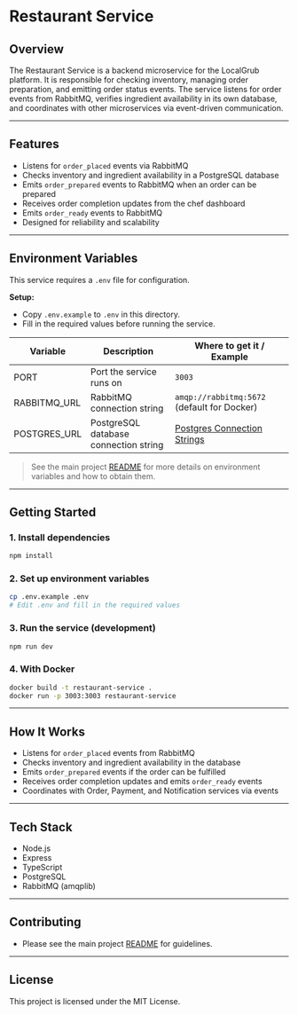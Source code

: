 # Restaurant Service

## Overview

The Restaurant Service is a backend microservice for the LocalGrub platform. It is responsible for checking inventory, managing order preparation, and emitting order status events. The service listens for order events from RabbitMQ, verifies ingredient availability in its own database, and coordinates with other microservices via event-driven communication.

---

## Features

- Listens for `order_placed` events via RabbitMQ
- Checks inventory and ingredient availability in a PostgreSQL database
- Emits `order_prepared` events to RabbitMQ when an order can be prepared
- Receives order completion updates from the chef dashboard
- Emits `order_ready` events to RabbitMQ
- Designed for reliability and scalability

---

## Environment Variables

This service requires a `.env` file for configuration.

**Setup:**

- Copy `.env.example` to `.env` in this directory.
- Fill in the required values before running the service.

| Variable     | Description                           | Where to get it / Example                                                                                  |
| ------------ | ------------------------------------- | ---------------------------------------------------------------------------------------------------------- |
| PORT         | Port the service runs on              | `3003`                                                                                                     |
| RABBITMQ_URL | RabbitMQ connection string            | `amqp://rabbitmq:5672` (default for Docker)                                                                |
| POSTGRES_URL | PostgreSQL database connection string | [Postgres Connection Strings](https://www.postgresql.org/docs/current/libpq-connect.html#LIBPQ-CONNSTRING) |

> See the main project [README](../../README.md) for more details on environment variables and how to obtain them.

---

## Getting Started

### 1. Install dependencies

```bash
npm install
```

### 2. Set up environment variables

```bash
cp .env.example .env
# Edit .env and fill in the required values
```

### 3. Run the service (development)

```bash
npm run dev
```

### 4. With Docker

```bash
docker build -t restaurant-service .
docker run -p 3003:3003 restaurant-service
```

---

## How It Works

- Listens for `order_placed` events from RabbitMQ
- Checks inventory and ingredient availability in the database
- Emits `order_prepared` events if the order can be fulfilled
- Receives order completion updates and emits `order_ready` events
- Coordinates with Order, Payment, and Notification services via events

---

## Tech Stack

- Node.js
- Express
- TypeScript
- PostgreSQL
- RabbitMQ (amqplib)

---

## Contributing

- Please see the main project [README](../../README.md) for guidelines.

---

## License

This project is licensed under the MIT License.
